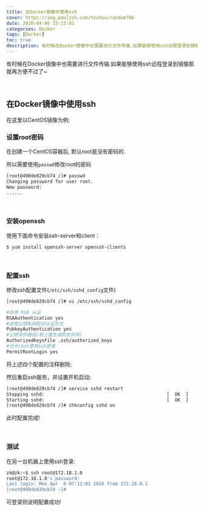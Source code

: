 ```yaml
---
title: 在Docker镜像中使用ssh
cover: https://img.paulzzh.com/touhou/random?86
date: 2020-04-06 15:15:01
categories: Docker
tags: [Docker]
toc: true
description: 有时候在Docker镜像中也需要进行文件传输.如果能够使用ssh远程登录到镜像那就再方便不过了~
---
```


有时候在Docker镜像中也需要进行文件传输.如果能够使用ssh远程登录到镜像那就再方便不过了~

<br/>

<!--more-->

<!-- **目录:** -->

<!-- toc -->

<!-- <br/> -->

## 在Docker镜像中使用ssh

在这里以CentOS镜像为例;

### 设置root密码

在创建一个CentOS容器后, 默认root是没有密码的.

所以需要使用`passwd`修改root的密码

```bash
[root@490de829cb74 /]# passwd
Changing password for user root.
New password: 
......
```

<br/>

### 安装openssh

使用下面命令安装ssh-server和client：

```bash
$ yum install openssh-server openssh-clients
```

<br/>

### 配置ssh

修改ssh配置文件(`/etc/ssh/sshd_config`文件)

```bash
[root@490de829cb74 /]# vi /etc/ssh/sshd_config 

#启用 RSA 认证
RSAAuthentication yes 
#启用公钥私钥配对认证方式
PubkeyAuthentication yes
#公钥文件路径(和上面生成的文件同)
AuthorizedKeysFile .ssh/authorized_keys 
#允许root使用ssh登录
PermitRootLogin yes 
```

将上述四个配置的注释删除;

然后重启ssh服务，并设置开机启动:

```bash
[root@490de829cb74 /]# service sshd restart
Stopping sshd:                                             [  OK  ]
Starting sshd:                                             [  OK  ]
[root@490de829cb74 /]# chkconfig sshd on
```

此时配置完成!

<br/>

### 测试

在另一台机器上使用ssh登录:

```bash
zk@zk:~$ ssh root@172.18.1.0 
root@172.18.1.0's password: 
Last login: Mon Apr  6 07:12:01 2020 from 172.18.0.1
[root@490de829cb74 ~]# 
```

可登录则说明配置成功!

<br/>